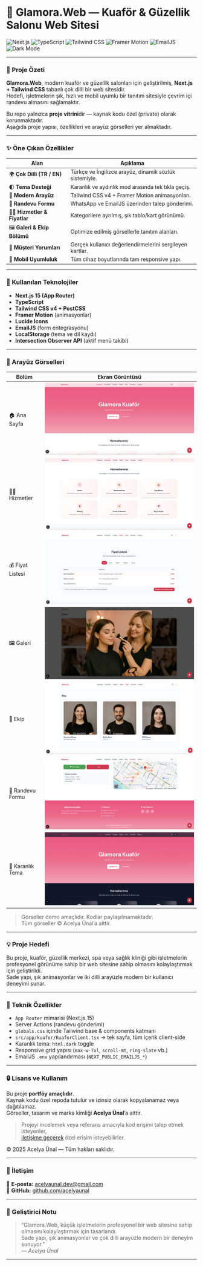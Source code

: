 # 💖 Glamora.Web — Kuaför & Güzellik Salonu Web Sitesi

![Next.js](https://img.shields.io/badge/Next.js_15-000?logo=nextdotjs&logoColor=white)
![TypeScript](https://img.shields.io/badge/TypeScript-3178C6?logo=typescript&logoColor=white)
![Tailwind CSS](https://img.shields.io/badge/Tailwind_CSS-38BDF8?logo=tailwindcss&logoColor=white)
![Framer Motion](https://img.shields.io/badge/Framer_Motion-EF4444?logo=framer&logoColor=white)
![EmailJS](https://img.shields.io/badge/EmailJS-rose?logo=gmail&logoColor=white)
![Dark Mode](https://img.shields.io/badge/Dark_Mode-Supported-black)

---

### 🌺 Proje Özeti
**Glamora.Web**, modern kuaför ve güzellik salonları için geliştirilmiş, **Next.js + Tailwind CSS** tabanlı çok dilli bir web sitesidir.  
Hedefi, işletmelerin şık, hızlı ve mobil uyumlu bir tanıtım sitesiyle çevrim içi randevu almasını sağlamaktır.  

Bu repo yalnızca **proje vitrini**dir — kaynak kodu özel (private) olarak korunmaktadır.  
Aşağıda proje yapısı, özellikleri ve arayüz görselleri yer almaktadır.

---

### ✨ Öne Çıkan Özellikler

| Alan | Açıklama |
|------|-----------|
| 🌍 **Çok Dilli (TR / EN)** | Türkçe ve İngilizce arayüz, dinamik sözlük sistemiyle. |
| 🌓 **Tema Desteği** | Karanlık ve aydınlık mod arasında tek tıkla geçiş. |
| 💅 **Modern Arayüz** | Tailwind CSS v4 + Framer Motion animasyonları. |
| 💬 **Randevu Formu** | WhatsApp ve EmailJS üzerinden talep gönderimi. |
| 💇‍♀️ **Hizmetler & Fiyatlar** | Kategorilere ayrılmış, şık tablo/kart görünümü. |
| 🖼️ **Galeri & Ekip Bölümü** | Optimize edilmiş görsellerle tanıtım alanları. |
| 💬 **Müşteri Yorumları** | Gerçek kullanıcı değerlendirmelerini sergileyen kartlar. |
| 📱 **Mobil Uyumluluk** | Tüm cihaz boyutlarında tam responsive yapı. |

---

### 🧩 Kullanılan Teknolojiler
- **Next.js 15 (App Router)**
- **TypeScript**
- **Tailwind CSS v4 + PostCSS**
- **Framer Motion** (animasyonlar)
- **Lucide Icons**
- **EmailJS** (form entegrasyonu)
- **LocalStorage** (tema ve dil kaydı)
- **Intersection Observer API** (aktif menü takibi)

---

### 🎨 Arayüz Görselleri

| Bölüm | Ekran Görüntüsü |
|-------|-----------------|
| 🏠 Ana Sayfa | ![Hero](docs/media/hero.png) |
| 💇‍♀️ Hizmetler | ![Hizmetler](docs/media/hizmetler.png) |
| 💰 Fiyat Listesi | ![Fiyatlar](docs/media/fiyatlar.png) |
| 🖼️ Galeri | ![Galeri](docs/media/galeri.png) |
| 👥 Ekip | ![Ekip](docs/media/ekip.png) |
| 💬 Randevu Formu | ![Form](docs/media/form.png) |
| 🌙 Karanlık Tema | ![Dark Mode](docs/media/dark.png) |


> Görseller demo amaçlıdır. Kodlar paylaşılmamaktadır.  
> Tüm görseller © Acelya Ünal’a aittir.

---

### 💡 Proje Hedefi
Bu proje, kuaför, güzellik merkezi, spa veya sağlık kliniği gibi işletmelerin profesyonel görünüme sahip bir web sitesine sahip olmasını kolaylaştırmak için geliştirildi.  
Sade yapı, şık animasyonlar ve iki dilli arayüzle modern bir kullanıcı deneyimi sunar.

---

### 📌 Teknik Özellikler
- `App Router` mimarisi (Next.js 15)
- Server Actions (randevu gönderimi)
- `globals.css` içinde Tailwind base & components katmanı
- `src/app/kuafor/KuaforClient.tsx` → tek sayfa, tüm içerik client-side
- Karanlık tema: `html.dark` toggle
- Responsive grid yapısı (`max-w-7xl`, `scroll-mt`, `ring-slate` vb.)
- EmailJS `.env` yapılandırması (`NEXT_PUBLIC_EMAILJS_*`)

---

### 🔒 Lisans ve Kullanım
Bu proje **portföy amaçlıdır**.  
Kaynak kodu özel repoda tutulur ve izinsiz olarak kopyalanamaz veya dağıtılamaz.  
Görseller, tasarım ve marka kimliği **Acelya Ünal**’a aittir.  

> Projeyi incelemek veya referans amacıyla kod erişimi talep etmek isteyenler,  
> [iletişime geçerek](mailto:acelyaunal.dev@gmail.com) özel erişim isteyebilirler.

© 2025 Acelya Ünal — Tüm hakları saklıdır.

---

### 💌 İletişim
📧 **E-posta:** [acelyaunal.dev@gmail.com](mailto:acelyaunal.dev@gmail.com)  
💼 **GitHub:** [github.com/acelyaunal](https://github.com/acelyaunal)  

---

### 🧠 Geliştirici Notu
> “Glamora.Web, küçük işletmelerin profesyonel bir web sitesine sahip olmasını kolaylaştırmak için tasarlandı.  
> Sade yapı, şık animasyonlar ve çok dilli arayüzle modern bir deneyim sunuyor.”  
> — *Acelya Ünal*

---
